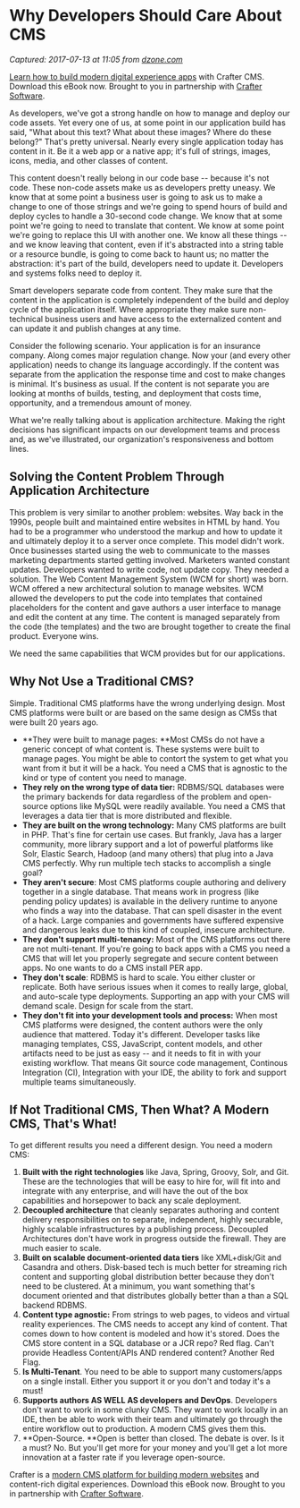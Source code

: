 # Why Developers Should Care About CMS

_Captured: 2017-07-13 at 11:05 from [dzone.com](https://dzone.com/articles/why-developers-should-care-about-cms?edition=308191&utm_source=Daily%20Digest&utm_medium=email&utm_campaign=dd%202017-07-12)_

[Learn how to build modern digital experience apps](https://dzone.com/go?i=190130&u=http%3A%2F%2Fwww.craftersoftware.com%2Fresources%2Flp%3Fid%3D%2Fmodern-web-dev-with-java%26t%3Deb) with Crafter CMS. Download this eBook now. Brought to you in partnership with [Crafter Software](https://dzone.com/go?i=190130&u=http%3A%2F%2Fwww.craftersoftware.com%2Fresources%2Flp%3Fid%3D%2Fmodern-web-dev-with-java%26t%3Deb).

As developers, we've got a strong handle on how to manage and deploy our code assets. Yet every one of us, at some point in our application build has said, "What about this text? What about these images? Where do these belong?" That's pretty universal. Nearly every single application today has content in it. Be it a web app or a native app; it's full of strings, images, icons, media, and other classes of content.

This content doesn't really belong in our code base -- because it's not code. These non-code assets make us as developers pretty uneasy. We know that at some point a business user is going to ask us to make a change to one of those strings and we're going to spend hours of build and deploy cycles to handle a 30-second code change. We know that at some point we're going to need to translate that content. We know at some point we're going to replace this UI with another one. We know all these things -- and we know leaving that content, even if it's abstracted into a string table or a resource bundle, is going to come back to haunt us; no matter the abstraction: it's part of the build, developers need to update it. Developers and systems folks need to deploy it.

Smart developers separate code from content. They make sure that the content in the application is completely independent of the build and deploy cycle of the application itself. Where appropriate they make sure non-technical business users and have access to the externalized content and can update it and publish changes at any time.

Consider the following scenario. Your application is for an insurance company. Along comes major regulation change. Now your (and every other application) needs to change its language accordingly. If the content was separate from the application the response time and cost to make changes is minimal. It's business as usual. If the content is not separate you are looking at months of builds, testing, and deployment that costs time, opportunity, and a tremendous amount of money.

What we're really talking about is application architecture. Making the right decisions has significant impacts on our development teams and process and, as we've illustrated, our organization's responsiveness and bottom lines.

## Solving the Content Problem Through Application Architecture

This problem is very similar to another problem: websites. Way back in the 1990s, people built and maintained entire websites in HTML by hand. You had to be a programmer who understood the markup and how to update it and ultimately deploy it to a server once complete. This model didn't work. Once businesses started using the web to communicate to the masses marketing departments started getting involved. Marketers wanted constant updates. Developers wanted to write code, not update copy. They needed a solution. The Web Content Management System (WCM for short) was born. WCM offered a new architectural solution to manage websites. WCM allowed the developers to put the code into templates that contained placeholders for the content and gave authors a user interface to manage and edit the content at any time. The content is managed separately from the code (the templates) and the two are brought together to create the final product. Everyone wins.

We need the same capabilities that WCM provides but for our applications.

## Why Not Use a Traditional CMS?

Simple. Traditional CMS platforms have the wrong underlying design. Most CMS platforms were built or are based on the same design as CMSs that were built 20 years ago.

  * **They were built to manage pages: **Most CMSs do not have a generic concept of what content is. These systems were built to manage pages. You might be able to contort the system to get what you want from it but it will be a hack. You need a CMS that is agnostic to the kind or type of content you need to manage.
  * **They rely on the wrong type of data tier:** RDBMS/SQL databases were the primary backends for data regardless of the problem and open-source options like MySQL were readily available. You need a CMS that leverages a data tier that is more distributed and flexible.
  * **They are built on the wrong technology:** Many CMS platforms are built in PHP. That's fine for certain use cases. But frankly, Java has a larger community, more library support and a lot of powerful platforms like Solr, Elastic Search, Hadoop (and many others) that plug into a Java CMS perfectly. Why run multiple tech stacks to accomplish a single goal?
  * **They aren't secure**: Most CMS platforms couple authoring and delivery together in a single database. That means work in progress (like pending policy updates) is available in the delivery runtime to anyone who finds a way into the database. That can spell disaster in the event of a hack. Large companies and governments have suffered expensive and dangerous leaks due to this kind of coupled, insecure architecture.
  * **They don't support multi-tenancy:** Most of the CMS platforms out there are not multi-tenant. If you're going to back apps with a CMS you need a CMS that will let you properly segregate and secure content between apps. No one wants to do a CMS install PER app.
  * **They don't scale**: RDBMS is hard to scale. You either cluster or replicate. Both have serious issues when it comes to really large, global, and auto-scale type deployments. Supporting an app with your CMS will demand scale. Design for scale from the start.
  * **They don't fit into your development tools and process:** When most CMS platforms were designed, the content authors were the only audience that mattered. Today it's different. Developer tasks like managing templates, CSS, JavaScript, content models, and other artifacts need to be just as easy -- and it needs to fit in with your existing workflow. That means Git source code management, Continous Integration (CI), Integration with your IDE, the ability to fork and support multiple teams simultaneously.

## If Not Traditional CMS, Then What? A Modern CMS, That's What!

To get different results you need a different design. You need a modern CMS:

  1. **Built with the right technologies** like Java, Spring, Groovy, Solr, and Git. These are the technologies that will be easy to hire for, will fit into and integrate with any enterprise, and will have the out of the box capabilities and horsepower to back any scale deployment.
  2. **Decoupled architecture** that cleanly separates authoring and content delivery responsibilities on to separate, independent, highly securable, highly scalable infrastructures by a publishing process. Decoupled Architectures don't have work in progress outside the firewall. They are much easier to scale.
  3. **Built on scalable document-oriented data tiers** like XML+disk/Git and Casandra and others. Disk-based tech is much better for streaming rich content and supporting global distribution better because they don't need to be clustered. At a minimum, you want something that's document oriented and that distributes globally better than a than a SQL backend RDBMS.
  4. **Content type agnostic:** From strings to web pages, to videos and virtual reality experiences. The CMS needs to accept any kind of content. That comes down to how content is modeled and how it's stored. Does the CMS store content in a SQL database or a JCR repo? Red flag. Can't provide Headless Content/APIs AND rendered content? Another Red Flag.
  5. **Is Multi-Tenant**. You need to be able to support many customers/apps on a single install. Either you support it or you don't and today it's a must!
  6. **Supports authors AS WELL AS developers and DevOps**. Developers don't want to work in some clunky CMS. They want to work locally in an IDE, then be able to work with their team and ultimately go through the entire workflow out to production. A modern CMS gives them this.
  7. **Open-Source. **Open is better than closed. The debate is over. Is it a must? No. But you'll get more for your money and you'll get a lot more innovation at a faster rate if you leverage open-source.

Crafter is a [modern CMS platform for building modern websites](https://dzone.com/go?i=190131&u=http%3A%2F%2Fwww.craftersoftware.com%2Fresources%2Flp%3Fid%3D%2Fmodern-web-dev-with-java%26t%3Deb) and content-rich digital experiences. Download this eBook now. Brought to you in partnership with [Crafter Software](https://dzone.com/go?i=190131&u=http%3A%2F%2Fwww.craftersoftware.com%2Fresources%2Flp%3Fid%3D%2Fmodern-web-dev-with-java%26t%3Deb).
